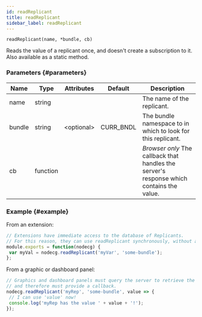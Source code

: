 ```yaml
---
id: readReplicant
title: readReplicant
sidebar_label: readReplicant
---
```


`readReplicant(name, *bundle, cb)`

Reads the value of a replicant once, and doesn't create a subscription to it. Also available as a static method.

### Parameters {#parameters}

| Name   | Type     | Attributes    | Default   | Description                                                                              |
| ------ | -------- | ------------- | --------- | ---------------------------------------------------------------------------------------- |
| name   | string   |               |           | The name of the replicant.                                                               |
| bundle | string   | &lt;optional> | CURR_BNDL | The bundle namespace to in which to look for this replicant.                             |
| cb     | function |               |           | _Browser only_ The callback that handles the server's response which contains the value. |

### Example {#example}

From an extension:

```js
// Extensions have immediate access to the database of Replicants.
// For this reason, they can use readReplicant synchronously, without a callback.
module.exports = function(nodecg) {
 var myVal = nodecg.readReplicant('myVar', 'some-bundle');
};
```

From a graphic or dashboard panel:

```js
// Graphics and dashboard panels must query the server to retrieve the value,
// and therefore must provide a callback.
nodecg.readReplicant('myRep', 'some-bundle', value => {
 // I can use 'value' now!
 console.log('myRep has the value ' + value + '!');
});
```
